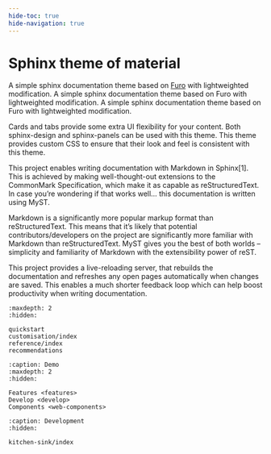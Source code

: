 ```yaml
---
hide-toc: true
hide-navigation: true
---
```



# Sphinx theme of material

A simple sphinx documentation theme based on [Furo](https://pradyunsg.me/furo/quickstart/) with lightweighted modification. A simple sphinx documentation theme based on Furo with lightweighted modification. A simple sphinx documentation theme based on Furo with lightweighted modification.

Cards and tabs provide some extra UI flexibility for your content. Both sphinx-design and sphinx-panels can be used with this theme. This theme provides custom CSS to ensure that their look and feel is consistent with this theme.

This project enables writing documentation with Markdown in Sphinx[1]. This is achieved by making well-thought-out extensions to the CommonMark Specification, which make it as capable as reStructuredText. In case you’re wondering if that works well… this documentation is written using MyST.

Markdown is a significantly more popular markup format than reStructuredText. This means that it’s likely that potential contributors/developers on the project are significantly more familiar with Markdown than reStructuredText. MyST gives you the best of both worlds – simplicity and familiarity of Markdown with the extensibility power of reST.

This project provides a live-reloading server, that rebuilds the documentation and refreshes any open pages automatically when changes are saved. This enables a much shorter feedback loop which can help boost productivity when writing documentation.


```{toctree}
:maxdepth: 2
:hidden:

quickstart
customisation/index
reference/index
recommendations
```

```{toctree}
:caption: Demo
:maxdepth: 2
:hidden:

Features <features>
Develop <develop>
Components <web-components>
```

```{toctree}
:caption: Development
:hidden:

kitchen-sink/index
```
